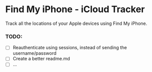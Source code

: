 # Find My iPhone - iCloud Tracker
Track all the locations of your Apple devices using Find My iPhone.

### TODO:
- [ ] Reauthenticate using sessions, instead of sending the username/password
- [ ] Create a better readme.md
- [ ] ...
